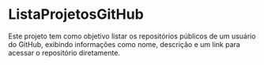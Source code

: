 # ListaProjetosGitHub
Este projeto tem como objetivo listar os repositórios públicos de um usuário do GitHub, exibindo informações como nome, descrição e um link para acessar o repositório diretamente.
